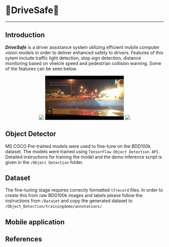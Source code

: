 # 🚗DriveSafe🚗

---

## Introduction

***DriveSafe*** is a driver assistance system utilizing efficient mobile computer vision models in order to deliver enhanced safety to drivers. Features of this sytem include traffic light detection, stop sign detection, distance monitoring based on vheicle speed and pedestrian collision warning. Some of the features can be seen below.




<p align="center">
  <img width="250"  src="./images/distance.gif">
  <img width="250"  src="./images/traffic.gif">
  <img width="250"  src="./images/pedestrian.gif">
</p>

## Object Detector
MS COCO Pre-trained models were used to fine-tune on the BDD100k dataset. The models were trained using `TensorFlow Object Detection API`. Detailed instructions for training the model and the demo inference script is given in the `/Object Detection` folder.

## Dataset

The fine-tuning stage requires correctly formatted `tfrecord` files. In order to create this from raw BDD100k images and labels please follow the instructions from `/Dataset` and copy the generated dataset to `/Object_Detection/trainingdemo/annotations/`

## Mobile application

## References

